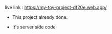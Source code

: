 live link : https://my-toy-project-df20e.web.app/

* This project already done.

* It's server side code
